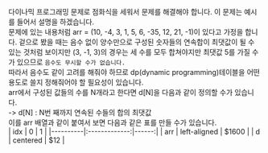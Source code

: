 다이나믹 프로그래밍 문제로 점화식을 세워서 문제를 해결해야 합니다. 이 문제는 예시를 들어서 설명을 하겠습니다.  
문제에 있는 내용처럼 arr = (10, -4, 3, 1, 5, 6, -35, 12, 21, -1)이 있다고 가정을 합니다. 겉으로 봤을 때는 음수 없이 양수만으로 구성된 숫자들의 연속합이 최댓값이 될 수 있는 것처럼 보이지만 (3, -1, 3)의 경우는 세 수를 모두 합쳐야지만 최댓값 5를 가질 수가 있으므로 ``음수도 무시할 수가 없습니다.``  
따라서 음수도 같이 고려를 해줘야 하므로 dp(dynamic programming)테이블을 어떤 용도로 쓸지 정해줘어야 할 필요성이 있습니다.  
arr에서 구성된 값들의 수를 N개라고 한다면 d[N]을 다음과 같이 정의할 수가 있습니다.  
-> d[N] : N번 째까지 연속된 수들의 합의 최댓값  
이를 arr 배열과 같이 붙여서 보면 다음과 같은 표를 만들 수가 있습니다.  
| idx   |      0      |  1 |
|----------|:-------------:|------:|
| arr |  left-aligned | $1600 |
| d |    centered   |   $12 |
